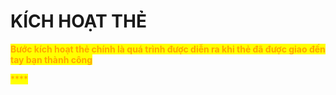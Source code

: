 # KÍCH HOẠT THẺ

<mark style="color:orange;">**Bước kích hoạt thẻ chính là quá trình được diễn ra khi thẻ đã được giao đến tay bạn thành công**</mark>

<mark style="color:orange;">****</mark>
